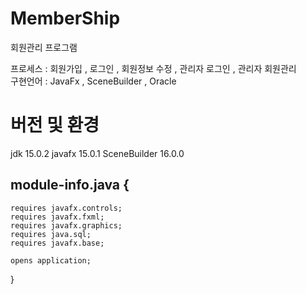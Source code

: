 # MemberShip
회원관리 프로그램

프로세스 : 회원가입 , 로그인 , 회원정보 수정 , 관리자 로그인 , 관리자 회원관리<br>
구현언어 : JavaFx , SceneBuilder , Oracle
<br>

# 버전 및 환경
jdk 15.0.2
javafx 15.0.1
SceneBuilder 16.0.0

## module-info.java {

	requires javafx.controls;
	requires javafx.fxml;
	requires javafx.graphics;
	requires java.sql;
	requires javafx.base;
	
	opens application;
}






